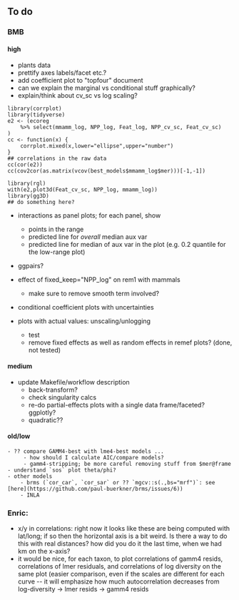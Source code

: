 ## To do

### BMB

#### high

- plants data
- prettify axes labels/facet etc.?
- add coefficient plot to "topfour" document
- can we explain the marginal vs conditional stuff graphically?
- explain/think about cv_sc vs log scaling?
    
```
library(corrplot)
library(tidyverse)
e2 <- (ecoreg
    %>% select(mmamm_log, NPP_log, Feat_log, NPP_cv_sc, Feat_cv_sc)
)
cc <- function(x) {
    corrplot.mixed(x,lower="ellipse",upper="number")
}
## correlations in the raw data
cc(cor(e2))
cc(cov2cor(as.matrix(vcov(best_models$mmamm_log$mer)))[-1,-1])

library(rgl)
with(e2,plot3d(Feat_cv_sc, NPP_log, mmamm_log))
library(gg3D)
## do something here?
```
- interactions as panel plots; for each panel, show
    - points in the range
    - predicted line for *overall* median aux var
	- predicted line for median of aux var in the plot (e.g. 0.2 quantile
	  for the low-range plot)

- ggpairs?
- effect of fixed_keep="NPP_log" on rem1 with mammals
     - make sure to remove smooth term involved?
- conditional coefficient plots with uncertainties
- plots with actual values: unscaling/unlogging
  - test
  - remove fixed effects as well as random effects in remef plots? (done, not tested)
  
#### medium

  - update Makefile/workflow description
	- back-transform?
	- check singularity calcs
	- re-do partial-effects plots with a single data frame/faceted? ggplotly?
	- quadratic??
	
#### old/low
	
	- ?? compare GAMM4-best with lme4-best models ...
 	     - how should I calculate AIC/compare models?
		 - gamm4-stripping; be more careful removing stuff from $mer@frame
    - understand `sos` plot theta/phi?
    - other models
        - brms (`cor_car`, `cor_sar` or ?? `mgcv::s(.,bs="mrf")`: see [here](https://github.com/paul-buerkner/brms/issues/6))
		- INLA

### Enric: 
   - x/y in correlations: right now it looks like these are being computed with lat/long; if so then the horizontal axis is a bit weird. Is there a way to do this with real distances? how did you do it the last time, when we had km on the x-axis?
   - it would be nice, for each taxon, to plot correlations of gamm4 resids, correlations of lmer residuals, and correlations of log diversity on the same plot (easier comparison, even if the scales are different for each curve -- it will emphasize how much autocorrelation decreases from log-diversity -> lmer resids -> gamm4 resids


	
